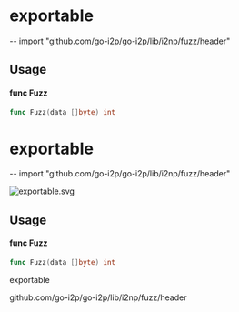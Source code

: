 # exportable
--
    import "github.com/go-i2p/go-i2p/lib/i2np/fuzz/header"


## Usage

#### func  Fuzz

```go
func Fuzz(data []byte) int
```

# exportable
--
    import "github.com/go-i2p/go-i2p/lib/i2np/fuzz/header"



![exportable.svg](exportable)

## Usage

#### func  Fuzz

```go
func Fuzz(data []byte) int
```



exportable

github.com/go-i2p/go-i2p/lib/i2np/fuzz/header
